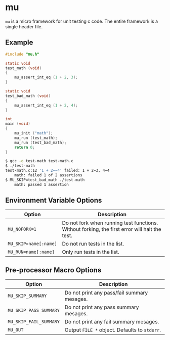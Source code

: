 # mu

`mu` is a micro framework for unit testing c code. The entire framework is a single header file.

## Example

```c
#include "mu.h"

static void
test_math (void)
{
	mu_assert_int_eq (1 + 2, 3);
}

static void
test_bad_math (void)
{
	mu_assert_int_eq (1 + 2, 4);
}

int
main (void)
{
	mu_init ("math");
	mu_run (test_math);
	mu_run (test_bad_math);
	return 0;
}
```

```bash
$ gcc -o test-math test-math.c
$ ./test-math
test-math.c:12 '1 + 2==4' failed: 1 + 2=3, 4=4
    math: failed 1 of 2 assertions
$ MU_SKIP=test_bad_math ./test-math
    math: passed 1 assertion
```

## Environment Variable Options

| Option | Description |
| --- | --- |
| `MU_NOFORK=1` | Do not fork when running test functions. Without forking, the first error will halt the test. |
| `MU_SKIP=name[:name]` | Do not run tests in the list. |
| `MU_RUN=name[:name]` | Only run tests in the list. |

## Pre-processor Macro Options

| Option | Description |
| --- | --- |
| `MU_SKIP_SUMMARY` | Do not print any pass/fail summary mesages. |
| `MU_SKIP_PASS_SUMMARY` | Do not print any pass summary mesages. |
| `MU_SKIP_FAIL_SUMMARY` | Do not print any fail summary mesages. |
| `MU_OUT` | Output `FILE *` object. Defaults to `stderr`. |

